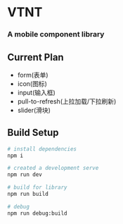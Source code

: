 <!--
 * @Description: 
 * @LastEditors: xhp
 * @Date: 2020-03-18 13:33:34
 * @LastEditTime: 2020-03-19 17:11:30
 * @FilePath: /hpxin/mywork/myStudy/vtnt/README.md
 -->

<h1>
VTNT
<h3>A mobile component library</h3>
</h1>

## Current Plan
- form(表单)
- icon(图标)
- input(输入框)
- pull-to-refresh(上拉加载/下拉刷新)
- slider(滑块)

## Build Setup

```bash
# install dependencies
npm i

# created a development serve
npm run dev

# build for library
npm run build

# debug
npm run debug:build

```

